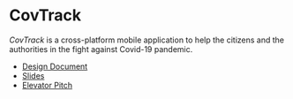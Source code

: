 # CovTrack

_CovTrack_ is a cross-platform mobile application to help the citizens and the authorities in the fight against Covid-19 pandemic.

* [Design Document](https://github.com/gellaz/covtrack/blob/master/docs/covtrack_design_document.pdf)
* [Slides](https://github.com/gellaz/covtrack/blob/master/docs/covtrack_presentation.pptx)
* [Elevator Pitch](https://youtu.be/Dl15QV1fAz8)
